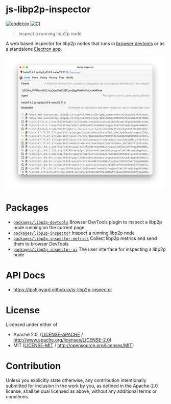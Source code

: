 # js-libp2p-inspector

[![codecov](https://img.shields.io/codecov/c/github/ipshipyard/js-libp2p-inspector.svg?style=flat-square)](https://codecov.io/gh/ipshipyard/js-libp2p-inspector)
[![CI](https://img.shields.io/github/actions/workflow/status/ipshipyard/js-libp2p-inspector/js-test-and-release.yml?branch=main\&style=flat-square)](https://github.com/ipshipyard/js-libp2p-inspector/actions/workflows/js-test-and-release.yml?query=branch%3Amain)

> Inspect a running libp2p node

A web based inspector for libp2p nodes that runs in [browser devtools](https://github.com/ipshipyard/js-libp2p-inspector/tree/main/packages/libp2p-devtools) or as a
standalone [Electron app](https://github.com/ipshipyard/js-libp2p-inspector/tree/main/packages/libp2p-inspector).

![libp2p-inspector running in Electron](https://github.com/ipshipyard/js-libp2p-inspector/blob/main/assets/electron.png?raw=true)

# Packages

- [`packages/libp2p-devtools`](https://github.com/ipshipyard/js-libp2p-inspector/tree/main/packages/libp2p-devtools) Browser DevTools plugin to inspect a libp2p node running on the current page
- [`packages/libp2p-inspector`](https://github.com/ipshipyard/js-libp2p-inspector/tree/main/packages/libp2p-inspector) Inspect a running libp2p node
- [`packages/libp2p-inspector-metrics`](https://github.com/ipshipyard/js-libp2p-inspector/tree/main/packages/libp2p-inspector-metrics) Collect libp2p metrics and send them to browser DevTools
- [`packages/libp2p-inspector-ui`](https://github.com/ipshipyard/js-libp2p-inspector/tree/main/packages/libp2p-inspector-ui) The user interface for inspecting a libp2p node

# API Docs

- <https://ipshipyard.github.io/js-libp2p-inspector>

# License

Licensed under either of

- Apache 2.0, ([LICENSE-APACHE](https://github.com/ipshipyard/js-libp2p-inspector/blob/main/LICENSE-APACHE) / <http://www.apache.org/licenses/LICENSE-2.0>)
- MIT ([LICENSE-MIT](https://github.com/ipshipyard/js-libp2p-inspector/blob/main/LICENSE-MIT) / <http://opensource.org/licenses/MIT>)

# Contribution

Unless you explicitly state otherwise, any contribution intentionally submitted for inclusion in the work by you, as defined in the Apache-2.0 license, shall be dual licensed as above, without any additional terms or conditions.
